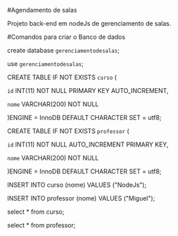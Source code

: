 #Agendamento de salas

Projeto back-end em nodeJs de gerenciamento de salas.

#Comandos para criar o Banco de dados

create database `gerenciamentodesalas`;

use `gerenciamentodesalas`;

CREATE TABLE IF NOT EXISTS `curso` (

  `id` INT(11) NOT NULL PRIMARY KEY AUTO_INCREMENT,
  
  `nome` VARCHAR(200) NOT NULL
  
)ENGINE = InnoDB DEFAULT CHARACTER SET = utf8;


CREATE TABLE IF NOT EXISTS `professor` (

  `id` INT(11) NOT NULL AUTO_INCREMENT PRIMARY KEY,
  
  `nome` VARCHAR(200) NOT NULL
  
)ENGINE = InnoDB DEFAULT CHARACTER SET = utf8;


INSERT INTO curso (nome) VALUES ("NodeJs");

INSERT INTO professor (nome) VALUES ("Miguel");

select * from curso;

select * from professor;
